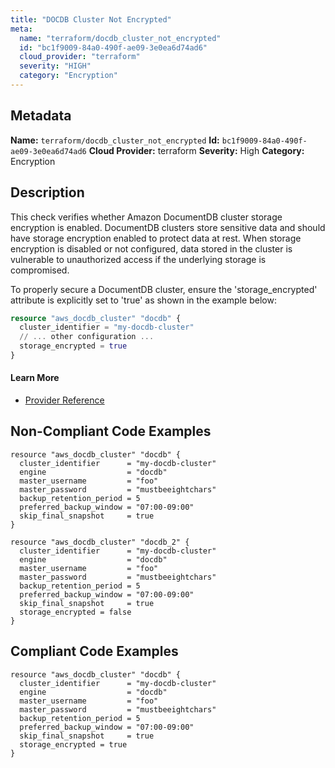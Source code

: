 ```yaml
---
title: "DOCDB Cluster Not Encrypted"
meta:
  name: "terraform/docdb_cluster_not_encrypted"
  id: "bc1f9009-84a0-490f-ae09-3e0ea6d74ad6"
  cloud_provider: "terraform"
  severity: "HIGH"
  category: "Encryption"
---
```

## Metadata
**Name:** `terraform/docdb_cluster_not_encrypted`
**Id:** `bc1f9009-84a0-490f-ae09-3e0ea6d74ad6`
**Cloud Provider:** terraform
**Severity:** High
**Category:** Encryption
## Description
This check verifies whether Amazon DocumentDB cluster storage encryption is enabled. DocumentDB clusters store sensitive data and should have storage encryption enabled to protect data at rest. When storage encryption is disabled or not configured, data stored in the cluster is vulnerable to unauthorized access if the underlying storage is compromised.

To properly secure a DocumentDB cluster, ensure the 'storage_encrypted' attribute is explicitly set to 'true' as shown in the example below:
```terraform
resource "aws_docdb_cluster" "docdb" {
  cluster_identifier = "my-docdb-cluster"
  // ... other configuration ...
  storage_encrypted = true
}
```

#### Learn More

 - [Provider Reference](https://registry.terraform.io/providers/hashicorp/aws/latest/docs/resources/docdb_cluster#storage_encrypted)

## Non-Compliant Code Examples
```aws
resource "aws_docdb_cluster" "docdb" {
  cluster_identifier      = "my-docdb-cluster"
  engine                  = "docdb"
  master_username         = "foo"
  master_password         = "mustbeeightchars"
  backup_retention_period = 5
  preferred_backup_window = "07:00-09:00"
  skip_final_snapshot     = true
}

resource "aws_docdb_cluster" "docdb_2" {
  cluster_identifier      = "my-docdb-cluster"
  engine                  = "docdb"
  master_username         = "foo"
  master_password         = "mustbeeightchars"
  backup_retention_period = 5
  preferred_backup_window = "07:00-09:00"
  skip_final_snapshot     = true
  storage_encrypted = false
}

```

## Compliant Code Examples
```aws
resource "aws_docdb_cluster" "docdb" {
  cluster_identifier      = "my-docdb-cluster"
  engine                  = "docdb"
  master_username         = "foo"
  master_password         = "mustbeeightchars"
  backup_retention_period = 5
  preferred_backup_window = "07:00-09:00"
  skip_final_snapshot     = true
  storage_encrypted = true
}

```